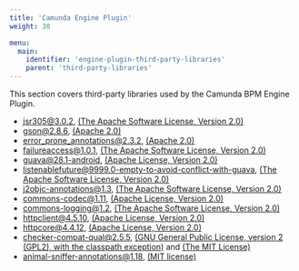 ```yaml
---
title: 'Camunda Engine Plugin'
weight: 30

menu:
  main:
    identifier: 'engine-plugin-third-party-libraries'
    parent: 'third-party-libraries'
---
```


This section covers third-party libraries used by the Camunda BPM Engine Plugin.

* jsr305@3.0.2, [(The Apache Software License, Version 2.0)](http://www.apache.org/licenses/LICENSE-2.0.txt)
* gson@2.8.6, [(Apache 2.0)](http://www.apache.org/licenses/LICENSE-2.0.txt)
* error_prone_annotations@2.3.2, [(Apache 2.0)](http://www.apache.org/licenses/LICENSE-2.0.txt)
* failureaccess@1.0.1, [(The Apache Software License, Version 2.0)](http://www.apache.org/licenses/LICENSE-2.0.txt)
* guava@28.1-android, [(Apache License, Version 2.0)](http://www.apache.org/licenses/LICENSE-2.0.txt)
* listenablefuture@9999.0-empty-to-avoid-conflict-with-guava, [(The Apache Software License, Version 2.0)](http://www.apache.org/licenses/LICENSE-2.0.txt)
* j2objc-annotations@1.3, [(The Apache Software License, Version 2.0)](http://www.apache.org/licenses/LICENSE-2.0.txt)
* commons-codec@1.11, [(Apache License, Version 2.0)](https://www.apache.org/licenses/LICENSE-2.0.txt)
* commons-logging@1.2, [(The Apache Software License, Version 2.0)](http://www.apache.org/licenses/LICENSE-2.0.txt)
* httpclient@4.5.10, [(Apache License, Version 2.0)](http://www.apache.org/licenses/LICENSE-2.0.txt)
* httpcore@4.4.12, [(Apache License, Version 2.0)](http://www.apache.org/licenses/LICENSE-2.0.txt)
* checker-compat-qual@2.5.5, [(GNU General Public License, version 2 (GPL2), with the classpath exception)](http://www.gnu.org/software/classpath/license.html) and [(The MIT License)](http://opensource.org/licenses/MIT)
* animal-sniffer-annotations@1.18, [(MIT license)](http://www.opensource.org/licenses/mit-license.php)
